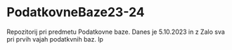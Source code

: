 # PodatkovneBaze23-24
Repozitorij pri predmetu Podatkovne baze. 
Danes je 5.10.2023 in z Zalo sva pri prvih vajah podatkvnih baz. lp
